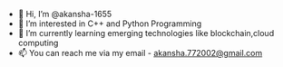 - 👋 Hi, I’m @akansha-1655
- 👀 I’m interested in C++ and Python Programming
- 🌱 I’m currently learning emerging technologies like blockchain,cloud computing
- 📫 You can reach me via my email - akansha.772002@gmail.com

<!---
akansha-1655/akansha-1655 is a ✨ special ✨ repository because its `README.md` (this file) appears on your GitHub profile.
You can click the Preview link to take a look at your changes.
--->
